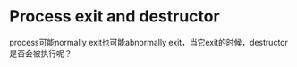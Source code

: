# Process exit and destructor

process可能normally exit也可能abnormally exit，当它exit的时候，destructor是否会被执行呢？